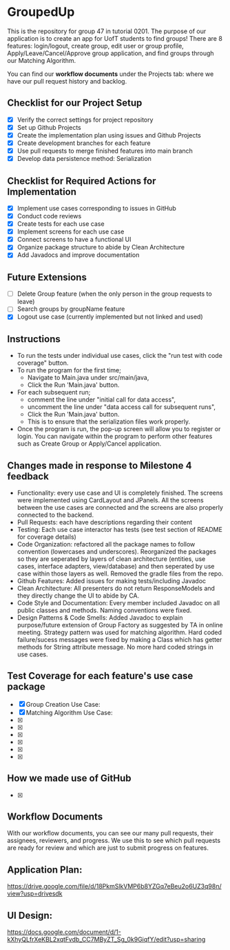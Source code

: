 # GroupedUp

This is the repository for group 47 in tutorial 0201. 
The purpose of our application is to create an app for UofT students to find groups! There are 8 features: login/logout, create group, edit user or group profile, Apply/Leave/Cancel/Approve group application, and find groups through our Matching Algorithm.

You can find our **workflow documents** under the Projects tab: where we have our pull request history and backlog.

## Checklist for our Project Setup
- [X] Verify the correct settings for project repository
- [X] Set up Github Projects
- [X] Create the implementation plan using issues and Github Projects
- [X] Create development branches for each feature
- [X] Use pull requests to merge finished features into main branch
- [X] Develop data persistence method: Serialization

## Checklist for Required Actions for Implementation
- [X] Implement use cases corresponding to issues in GitHub
- [X] Conduct code reviews
- [X] Create tests for each use case
- [X] Implement screens for each use case
- [X] Connect screens to have a functional UI
- [X] Organize package structure to abide by Clean Architecture
- [X] Add Javadocs and improve documentation

## Future Extensions
- [ ] Delete Group feature (when the only person in the group requests to leave)
- [ ] Search groups by groupName feature
- [X] Logout use case (currently implemented but not linked and used)

## Instructions
- To run the tests under individual use cases, click the "run test with code coverage" button.
- To run the program for the first time;
  - Navigate to Main.java under src/main/java,
  - Click the Run 'Main.java' button.
- For each subsequent run; 
  - comment the line under "initial call for data access",
  - uncomment the line under "data access call for subsequent runs",
  - Click the Run 'Main.java' button.
  - This is to ensure that the serialization files work properly.
- Once the program is run, the pop-up screen will allow you to register or login. You can navigate within the program to perform other features such as Create Group or Apply/Cancel application.

## Changes made in response to Milestone 4 feedback
-  Functionality: every use case and UI is completely finished. The screens were implemented using CardLayout and JPanels. All the screens between the use cases are connected and the screens are also properly connected to the backend. 
-  Pull Requests: each have descriptions regarding their content
-  Testing: Each use case interactor has tests (see test section of README for coverage details)
-  Code Organization: refactored all the package names to follow convention (lowercases and underscores). Reorganized the packages so they are seperated by layers of clean architecture (entities, use cases, interface adapters, view/database) and then seperated by use case within those layers as well. Removed the gradle files from the repo.
-  Github Features: Added issues for making tests/including Javadoc
-  Clean Architecture: All presenters do not return ResponseModels and they directly change the UI to abide by CA.
-  Code Style and Documentation: Every member included Javadoc on all public classes and methods. Naming conventions were fixed.
-  Design Patterns & Code Smells: Added Javadoc to explain purpose/future extension of Group Factory as suggested by TA in online meeting. Strategy pattern was used for matching algorithm. Hard coded failure/sucess messages were fixed by making a Class which has getter methods for String attribute message. No more hard coded strings in use cases.

## Test Coverage for each feature's use case package
- [X] Group Creation Use Case:
- [X] Matching Algorithm Use Case: 
- [X]
- [X]
- [X]
- [X]
- [X]
- [X]

## How we made use of GitHub
- [X]

## Workflow Documents
With our workflow documents, you can see our many pull requests, their assignees, reviewers, and progress. We use this to see which pull requests are ready for review and which are just to submit progress on features.
## Application Plan:
https://drive.google.com/file/d/18PkmSlkVMP6b8YZGq7eBeu2o6UZ3q98n/view?usp=drivesdk
## UI Design:
https://docs.google.com/document/d/1-kXhyQLfrXeKBL2xqtFvdb_CC7MByZT_Sg_0k9GiqfY/edit?usp=sharing
